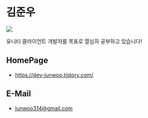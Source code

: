 # 김준우


<img src="https://img.shields.io/badge/Unity-FFFFFF?style=flat-square&logo=Unity&logoColor=white"/></a>

유니티 클라이언트 개발자를 목표로 열심히 공부하고 있습니다!

## HomePage

- https://dev-junwoo.tistory.com/

## E-Mail

- junwoo314@gmail.com
